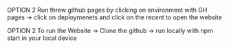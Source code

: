 OPTION 2
Run threw github pages by clicking on environment with GH pages -> click on deploymenets and click on the recent to open the website



OPTION 2
To run the Website -> Clone the github -> run locally with npm start in your local device

